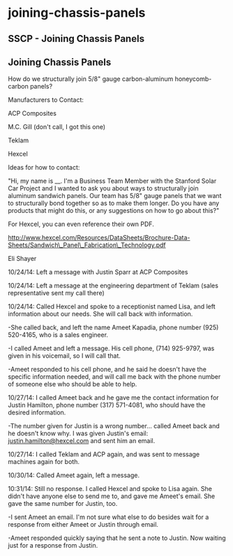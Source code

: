 # joining-chassis-panels

## SSCP - Joining Chassis Panels

## Joining Chassis Panels

How do we structurally join 5/8" gauge carbon-aluminum honeycomb-carbon panels?

Manufacturers to Contact:

ACP Composites

M.C. Gill (don't call, I got this one)

Teklam

Hexcel

Ideas for how to contact:

"Hi, my name is \_\_. I'm a Business Team Member with the Stanford Solar Car Project and I wanted to ask you about ways to structurally join aluminum sandwich panels. Our team has 5/8" gauge panels that we want to structurally bond together so as to make them longer. Do you have any products that might do this, or any suggestions on how to go about this?"

For Hexcel, you can even reference their own PDF.&#x20;

http://www.hexcel.com/Resources/DataSheets/Brochure-Data-Sheets/Sandwich\_Panel\_Fabrication\_Technology.pdf

Eli Shayer

10/24/14: Left a message with Justin Sparr at ACP Composites

10/24/14: Left a message at the engineering department of Teklam (sales representative sent my call there)

10/24/14: Called Hexcel and spoke to a receptionist named Lisa, and left information about our needs. She will call back with information.

&#x20;                   -She called back, and left the name Ameet Kapadia, phone number (925) 520-4165, who is a sales engineer.

&#x20;                   -I called Ameet and left a message. His cell phone, (714) 925-9797, was given in his voicemail, so I will call that.

&#x20;                   -Ameet responded to his cell phone, and he said he doesn't have the specific information needed, and will call me back with the phone number of someone else who should be able to help.

10/27/14: I called Ameet back and he gave me the contact information for Justin Hamilton, phone number (317) 571-4081, who should have the desired information.

&#x20;                   -The number given for Justin is a wrong number... called Ameet back and he doesn't know why. I was given Justin's email: justin.hamilton@hexcel.com and sent him an email.

10/27/14: I called Teklam and ACP again, and was sent to message machines again for both.

10/30/14: Called Ameet again, left a message.

10:31/14: Still no response. I called Hexcel and spoke to Lisa again. She didn't have anyone else to send me to, and gave me Ameet's email. She gave the same number for Justin, too.

&#x20;                   -I sent Ameet an email. I'm not sure what else to do besides wait for a response from either Ameet or Justin through email.

&#x20;                   -Ameet responded quickly saying that he sent a note to Justin. Now waiting just for a response from Justin.
